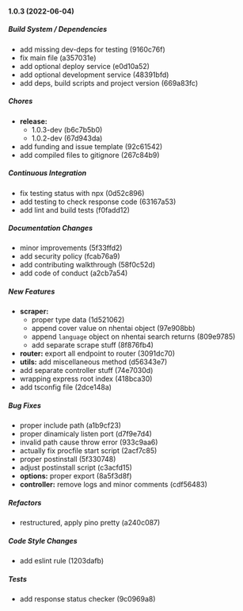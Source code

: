 #### 1.0.3 (2022-06-04)

##### Build System / Dependencies

*  add missing dev-deps for testing (9160c76f)
*  fix main file (a357031e)
*  add optional deploy service (e0d10a52)
*  add optional development service (48391bfd)
*  add deps, build scripts and project version (669a83fc)

##### Chores

* **release:**
  *  1.0.3-dev (b6c7b5b0)
  *  1.0.2-dev (67d943da)
*  add funding and issue template (92c61542)
*  add compiled files to gitignore (267c84b9)

##### Continuous Integration

*  fix testing status with npx (0d52c896)
*  add testing to check response code (63167a53)
*  add lint and build tests (f0fadd12)

##### Documentation Changes

*  minor improvements (5f33ffd2)
*  add security policy (fcab76a9)
*  add contributing walkthrough (58f0c52d)
*  add code of conduct (a2cb7a54)

##### New Features

* **scraper:**
  *  proper type data (1d521062)
  *  append cover value on nhentai object (97e908bb)
  *  append `language` object on nhentai search returns (809e9785)
  *  add separate scrape stuff (8f876fb4)
* **router:**  export all endpoint to router (3091dc70)
* **utils:**  add miscellaneous method (d56343e7)
*  add separate controller stuff (74e7030d)
*  wrapping express root index (418bca30)
*  add tsconfig file (2dce148a)

##### Bug Fixes

*  proper include path (a1b9cf23)
*  proper dinamicaly listen port (d7f9e7d4)
*  invalid path cause throw error (933c9aa6)
*  actually fix procfile start script (2acf7c85)
*  proper postinstall (5f330748)
*  adjust postinstall script (c3acfd15)
* **options:**  proper export (8a5f3d8f)
* **controller:**  remove logs and minor comments (cdf56483)

##### Refactors

*  restructured, apply pino pretty (a240c087)

##### Code Style Changes

*  add eslint rule (1203dafb)

##### Tests

*  add response status checker (9c0969a8)

